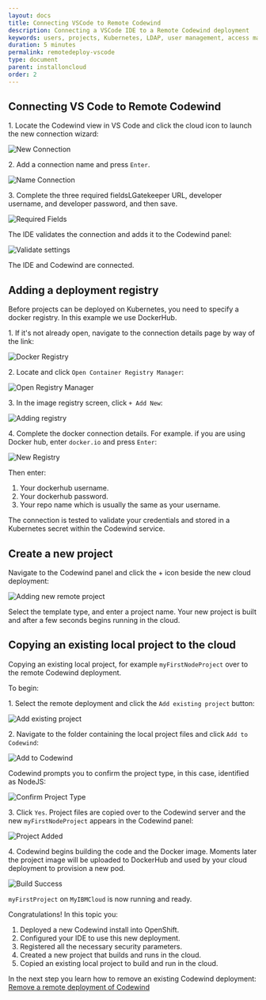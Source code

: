 ```yaml
---
layout: docs
title: Connecting VSCode to Remote Codewind
description: Connecting a VSCode IDE to a Remote Codewind deployment
keywords: users, projects, Kubernetes, LDAP, user management, access management, login, deployment, pod, security, securing cloud connection, remote deployment of Codewind
duration: 5 minutes
permalink: remotedeploy-vscode
type: document
parent: installoncloud
order: 2
---
```


## Connecting VS Code to Remote Codewind

1\. Locate the Codewind view in VS Code and click the cloud icon to launch the new connection wizard:

![New Connection](./images/remotevs/newConnection.png)

2\. Add a connection name and press `Enter`.

![Name Connection](./images/remotevs/connectionName.png)

3\. Complete the three required fieldsLGatekeeper URL, developer username, and developer password, and then save.

![Required Fields](./images/remotevs/connectionCreds.png)

   The IDE validates the connection and adds it to the Codewind panel:

![Validate settings](./images/remotevs/connectionAdded.png)

The IDE and Codewind are connected.

## Adding a deployment registry

Before projects can be deployed on Kubernetes, you need to specify a docker registry. In this example we use DockerHub. 

1\. If it's not already open, navigate to the connection details page by way of the link:

![Docker Registry](./images/remotevs/connectionSettings.png)

2\. Locate and click `Open Container Registry Manager`:

![Open Registry Manager](./images/remotevs/registryManager.png)

3\. In the image registry screen, click `+ Add New`:

![Adding registry](./images/remotevs/ImageRegistries.png)

4\. Complete the docker connection details. For example. if you are using Docker hub, enter `docker.io` and press `Enter`:

![New Registry](./images/remotevs/newReg1.png)

Then enter:

1. Your dockerhub username.
2. Your dockerhub password.
3. Your repo name which is usually the same as your username.

The connection is tested to validate your credentials and stored in a Kubernetes secret within the Codewind service.

## Create a new project

Navigate to the Codewind panel and click the + icon beside the new cloud deployment:

![Adding new remote project](./images/remotevs/newProject.png)

Select the template type, and enter a project name. Your new project is built and after a few seconds begins running in the cloud.


## Copying an existing local project to the cloud

Copying an existing local project, for example `myFirstNodeProject` over to the remote Codewind deployment.

To begin:

1\. Select the remote deployment and click the `Add existing project` button:

![Add existing project](./images/remotevs/addExistingProject.png)

2\. Navigate to the folder containing the local project files and click `Add to Codewind`:

![Add to Codewind](./images/remotevs/existingProject.png)

   Codewind prompts you to confirm the project type, in this case, identified as NodeJS:

![Confirm Project Type](./images/remotevs/confirmProjectType.png)

3\. Click `Yes`. Project files are copied over to the Codewind server and the new `myFirstNodeProject` appears in the Codewind panel:

![Project Added](./images/remotevs/projectAdded.png)

4\. Codewind begins building the code and the Docker image. Moments later the project image will be uploaded to DockerHub and used by your cloud deployment to provision a new pod. 

![Build Success](./images/remotevs/buildSuccess.png)

`myFirstProject` on `MyIBMCloud` is now running and ready.

Congratulations! In this topic you:

1. Deployed a new Codewind install into OpenShift.
2. Configured your IDE to use this new deployment.
3. Registered all the necessary security parameters.
4. Created a new project that builds and runs in the cloud.
5. Copied an existing local project to build and run in the cloud.

In the next step you learn how to remove an existing Codewind deployment: [Remove a remote deployment of Codewind](./remote-removing.html)